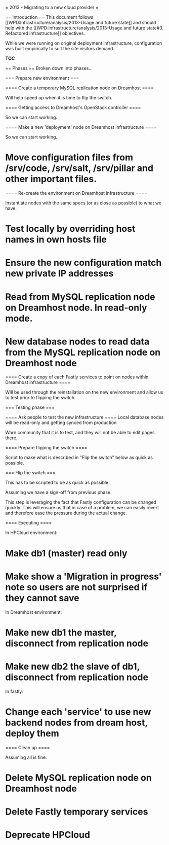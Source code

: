 = 2013 - Migrating to a new cloud provider =

== Introduction ==
This document follows [[WPD:Infrastructure/analysis/2013-Usage and future state]] and should help with the [[WPD:Infrastructure/analysis/2013-Usage and future state#3. Refactored infrastructure]] objectives.

While we were running on original deployment infrastructure, configuration was built empirically to suit the site visitors demand. 

__TOC__

== Phases ==
Broken down into phases...



=== Prepare new environment ===

==== Create a temporary MySQL replication node on Dreamhost ====

Will help speed up when it is time to flip the switch.


==== Getting access to Dreamhost's OpenStack controller ====

So we can start working.


==== Make a new 'deployment' node on Dreamhost infrastructure ====

So we can start working.

# Move configuration files from /srv/code, /srv/salt, /srv/pillar and other important files.

==== Re-create the environment on Dreamhost infrastructure ====

Instantiate nodes with the same specs (or as close as possible) to what we have.

# Test locally by overriding host names in own hosts file
# Ensure the new configuration match new private IP addresses
# Read from MySQL replication node on Dreamhost node. In read-only mode.
# New database nodes to read data from the MySQL replication node on Dreamhost node


==== Create a copy of each Fastly services to point on nodes within Dreamhost infrastructure ====

Will be used through the reinstallation on the new environment and allow us to test prior to flipping the switch.



=== Testing phase ===

==== Ask people to test the new infrastructure  ====
Local database nodes will be read-only and getting synced from production.

Warn community that it is to test, and they will not be able to edit pages there.

==== Prepare flipping the switch ====

Script to make what is described in "Flip the switch" below as quick as possible.


=== Flip the switch ===

This has to be scripted to be as quick as possible.

Assuming we have a sign-off from previous phase.

This step is leveraging the fact that Fastly configuration can be changed quickly. This will ensure us that in case of a problem, we can easily revert and therefore ease the pressure during the actual change.

==== Executing ====

In HPCloud environment:
# Make db1 (master) read only
# Make show a 'Migration in progress' note so users are not surprised if they cannot save

In Dreamhost environment:
# Make new db1 the master, disconnect from replication node 
# Make new db2 the slave of db1, disconnect from replication node

In fastly:
# Change each 'service' to use new backend nodes from dream host, deploy them


==== Clean up ====

Assuming all is fine.

# Delete MySQL replication node on Dreamhost node 
# Delete Fastly temporary services
# Deprecate HPCloud